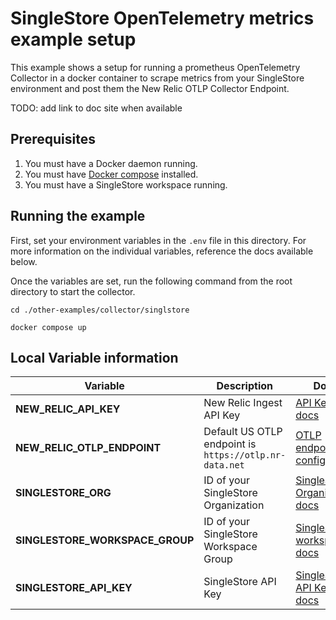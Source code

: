 # SingleStore OpenTelemetry metrics example setup

This example shows a setup for running a prometheus OpenTelemetry Collector in a docker container to scrape metrics from your SingleStore environment and post them the New Relic OTLP Collector Endpoint.

TODO: add link to doc site when available

## Prerequisites

1. You must have a Docker daemon running.
2. You must have [Docker compose](https://docs.docker.com/compose/) installed.
3. You must have a SingleStore workspace running.

## Running the example

First, set your environment variables in the `.env` file in this directory. For more information on the individual variables, reference the docs available below.

Once the variables are set, run the following command from the root directory to start the collector.

```shell
cd ./other-examples/collector/singlstore

docker compose up
```

## Local Variable information

| Variable | Description | Docs |
| -------- | ----------- | ---- |
| **NEW_RELIC_API_KEY** |New Relic Ingest API Key |[API Key docs](https://docs.newrelic.com/docs/apis/intro-apis/new-relic-api-keys/) |
| **NEW_RELIC_OTLP_ENDPOINT** |Default US OTLP endpoint is `https://otlp.nr-data.net` | [OTLP endpoint config docs](https://docs.newrelic.com/docs/more-integrations/open-source-telemetry-integrations/opentelemetry/get-started/opentelemetry-set-up-your-app/#review-settings) |
| **SINGLESTORE_ORG** | ID of your SingleStore Organization |[SingleStore Organization docs](https://docs.singlestore.com/cloud/user-and-workspace-administration/manage-organizations/)|
| **SINGLESTORE_WORKSPACE_GROUP** | ID of your SingleStore Workspace Group | [SingleStore workspace docs](https://docs.singlestore.com/cloud/getting-started-with-singlestoredb-cloud/about-workspaces/what-is-a-workspace/) |
| **SINGLESTORE_API_KEY** | SingleStore API Key | [SingleStore API Key docs](https://support.singlestore.com/hc/en-us/articles/12396018910228-Creating-Management-API-Key)|
